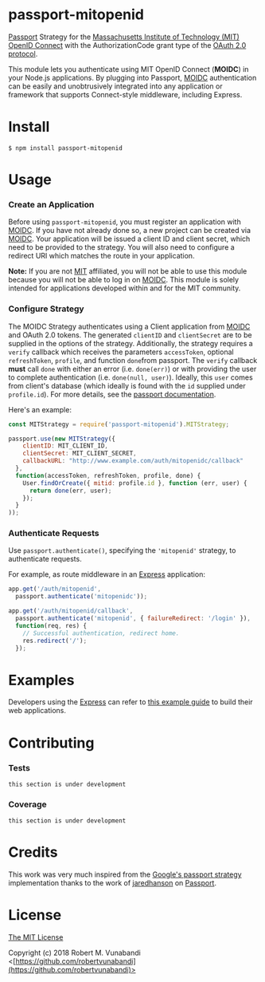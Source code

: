 # passport-mitopenid

[Passport](http://www.passportjs.org/) Strategy for the [Massachusetts Institute of Technology (MIT) OpenID Connect](https://oidc.mit.edu/) with the AuthorizationCode grant type of the [OAuth 2.0 protocol](https://oauth.net/2/).

This module lets you authenticate using MIT OpenID Connect (**MOIDC**) in your Node.js applications. By plugging into Passport, [MOIDC](https://oidc.mit.edu) authentication can be easily and unobtrusively integrated into any application or framework that supports Connect-style middleware, including Express.

# Install
```
$ npm install passport-mitopenid
```
# Usage

### Create an Application

Before using `passport-mitopenid`, you must register an application with [MOIDC](https://oidc.mit.edu). If you have not already done so, a new project can be created via [MOIDC](https://oidc.mit.edu/about). Your application will be issued a client ID and client secret, which need to be provided to the strategy. You will also need to configure a redirect URI which matches the route in your application.

**Note:** If you are not [MIT](http://web.mit.edu/) affiliated, you will not be able to use this module because you will not be able to log in on [MOIDC](https://oidc.mit.edu). This module is solely intended for applications developed within and for the MIT community.

### Configure Strategy

The MOIDC Strategy authenticates using a Client application from [MOIDC](https://oidc.mit.edu) and OAuth 2.0 tokens. The generated `clientID` and `clientSecret` are to be supplied in the options of the strategy. Additionally, the strategy requires a `verify` callback which receives the parameters `accessToken`, optional `refreshToken`, `profile`, and function `done`from passport. The `verify` callback **must** call `done` with either an error (i.e. `done(err)`) or with providing the user to complete authentication (i.e. `done(null, user)`). Ideally, this `user` comes from client's database (which ideally is found with the `id` supplied under `profile.id`). For more details, see the [passport documentation](http://www.passportjs.org/docs/configure/).

Here's an example:

```javascript
const MITStrategy = require('passport-mitopenid').MITStrategy;

passport.use(new MITStrategy({
    clientID: MIT_CLIENT_ID,
    clientSecret: MIT_CLIENT_SECRET,
    callbackURL: "http://www.example.com/auth/mitopenidc/callback"
  },
  function(accessToken, refreshToken, profile, done) {
    User.findOrCreate({ mitid: profile.id }, function (err, user) {
      return done(err, user);
    });
  }
));
```  

### Authenticate Requests

Use `passport.authenticate()`, specifying the `'mitopenid'` strategy, to authenticate requests.

For example, as route middleware in an [Express](http://expressjs.com/) application:
```javascript
app.get('/auth/mitopenid',
  passport.authenticate('mitopenidc'));

app.get('/auth/mitopenid/callback', 
  passport.authenticate('mitopenid', { failureRedirect: '/login' }),
  function(req, res) {
    // Successful authentication, redirect home.
    res.redirect('/');
  });
```

# Examples

Developers using the [Express](http://expressjs.com/) can refer to [this example guide](https://github.com/robertvunabandi/mitopenid) to build their web applications.

# Contributing

### Tests

`this section is under development`

### Coverage

`this section is under development`

# Credits

This work was very much inspired from the [Google's passport strategy](https://github.com/jaredhanson/passport-google-oauth2) implementation thanks to the work of [jaredhanson](https://github.com/jaredhanson) on [Passport](http://www.passportjs.org/).

# License

[The MIT License](https://opensource.org/licenses/MIT)

Copyright (c) 2018 Robert M. Vunabandi <[https://github.com/robertvunabandi](https://github.com/robertvunabandi)>